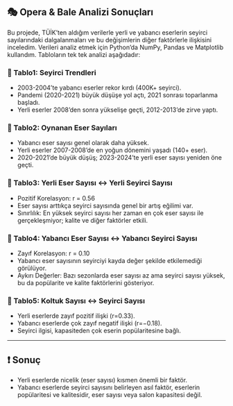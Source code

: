 ## 🎭 Opera & Bale Analizi Sonuçları

Bu projede, TÜİK’ten aldığım verilerle yerli ve yabancı eserlerin seyirci sayılarındaki dalgalanmaları ve bu değişimlerin diğer faktörlerle ilişkisini inceledim. Verileri analiz etmek için Python’da NumPy, Pandas ve Matplotlib kullandım. Tabloların tek tek analizi aşağıdadır:

### 📌 Tablo1: Seyirci Trendleri
- 2003-2004’te yabancı eserler rekor kırdı (400K+ seyirci).  
- Pandemi (2020-2021) büyük düşüşe yol açtı, 2021 sonrası toparlanma başladı.  
- Yerli eserler 2008’den sonra yükselişe geçti, 2012-2013’de zirve yaptı.  

### 📌 Tablo2: Oynanan Eser Sayıları
- Yabancı eser sayısı genel olarak daha yüksek.  
- Yerli eserler 2007-2008’de en yoğun dönemini yaşadı (140+ eser).  
- 2020-2021’de büyük düşüş; 2023-2024’te yerli eser sayısı yeniden öne geçti.  

### 📌 Tablo3: Yerli Eser Sayısı ↔ Yerli Seyirci Sayısı
- Pozitif Korelasyon: r = 0.56  
- Eser sayısı arttıkça seyirci sayısında genel bir artış eğilimi var.  
- Sınırlılık: En yüksek seyirci sayısı her zaman en çok eser sayısı ile gerçekleşmiyor; kalite ve diğer faktörler etkili.

### 📌 Tablo4: Yabancı Eser Sayısı ↔ Yabancı Seyirci Sayısı
- Zayıf Korelasyon: r = 0.10  
- Yabancı eser sayısının seyirciyi kayda değer şekilde etkilemediği görülüyor.  
- Aykırı Değerler: Bazı sezonlarda eser sayısı az ama seyirci sayısı yüksek, bu da popülarite ve kalite faktörlerini gösteriyor.

### 📌 Tablo5: Koltuk Sayısı ↔ Seyirci Sayısı
- Yerli eserlerde zayıf pozitif ilişki (r=0.33).  
- Yabancı eserlerde çok zayıf negatif ilişki (r=−0.18).  
- Seyirci ilgisi, kapasiteden çok eserin popülaritesine bağlı.

---

## ❗ Sonuç
- Yerli eserlerde nicelik (eser sayısı) kısmen önemli bir faktör.  
- Yabancı eserlerde seyirci sayısını belirleyen asıl faktör, eserlerin popülaritesi ve kalitesidir, eser sayısı veya salon kapasitesi değil.
